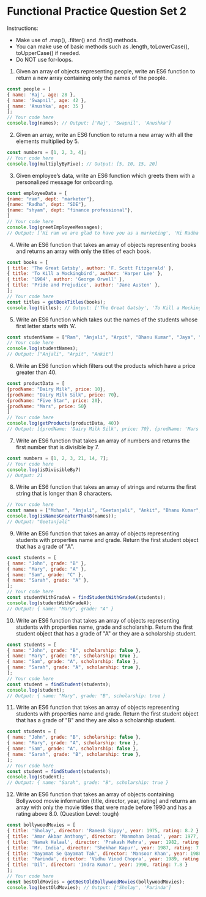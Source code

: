 # Functional Practice Question Set 2
Instructions:
* Make use of .map(), .filter() and .find() methods.
* You can make use of basic methods such as .length, toLowerCase(), toUpperCase() if needed.
* Do NOT use for-loops.
1. Given an array of objects representing people, write an ES6 function to return a new array
containing only the names of the people.
```js
const people = [
{ name: 'Raj', age: 28 },
{ name: 'Swapnil', age: 42 },
{ name: 'Anushka', age: 35 }
];
// Your code here
console.log(names); // Output: ['Raj', 'Swapnil', 'Anushka']
```
2. Given an array, write an ES6 function to return a new array with all the elements multiplied by 5.
```js
const numbers = [1, 2, 3, 4];
// Your code here
console.log(multiplyByFive); // Output: [5, 10, 15, 20]
```
3. Given employee’s data, write an ES6 function which greets them with a personalized message
for onboarding.
```js
const employeeData = [
{name: "ram", dept: "marketer"},
{name: "Radha", dept: "SDE"},
{name: "shyam", dept: "finance professional"},
]
// Your code here
console.log(greetEmployeeMessages);
// Output: ['Hi ram we are glad to have you as a marketing', 'Hi Radha we are glad to hav
```
4. Write an ES6 function that takes an array of objects representing books and returns an array
with only the titles of each book.
```js
const books = [
{ title: 'The Great Gatsby', author: 'F. Scott Fitzgerald' },
{ title: 'To Kill a Mockingbird', author: 'Harper Lee' },
{ title: '1984', author: 'George Orwell' },
{ title: 'Pride and Prejudice', author: 'Jane Austen' },
];
// Your code here
const titles = getBookTitles(books);
console.log(titles); // Output: ['The Great Gatsby', 'To Kill a Mockingbird', '1984', 'Pr
```
5. Write an ES6 function which takes out the names of the students whose first letter starts with ‘A’.
```js
const studentName = ["Ram", "Anjali", "Arpit", "Bhanu Kumar", "Jaya", "Ankit", "shayam"]
// Your code here
console.log(studentNames);
// Output: ["Anjali", "Arpit", "Ankit"]
```
6. Write an ES6 function which filters out the products which have a price greater than 40.
```js
const productData = [
{prodName: "Dairy Milk", price: 10},
{prodName: "Dairy Milk Silk", price: 70},
{prodName: "Five Star", price: 20},
{prodName: "Mars", price: 50}
]
// Your code here
console.log(getProducts(productData, 40))
// Output: [{prodName: 'Dairy Milk Silk', price: 70}, {prodName: 'Mars', price: 50}]
```
7. Write an ES6 function that takes an array of numbers and returns the first number that is
divisible by 7.
```js
const numbers = [1, 2, 3, 21, 14, 7];
// Your code here
console.log(isDivisibleBy7)
// Output: 21
```
8. Write an ES6 function that takes an array of strings and returns the first string that is longer than
8 characters.
```js
// Your code here
const names = ["Mohan", "Anjali", "Geetanjali", "Ankit", "Bhanu Kumar", "Ramakrishnan",
console.log(isNamesGreaterThan8(names));
// Output: "Geetanjali"
```
9. Write an ES6 function that takes an array of objects representing students with properties name
and grade. Return the first student object that has a grade of "A".
```js
const students = [
{ name: "John", grade: "B" },
{ name: "Mary", grade: "A" },
{ name: "Sam", grade: "C" },
{ name: "Sarah", grade: "A" },
];
// Your code here
const studentWithGradeA = findStudentWithGradeA(students);
console.log(studentWithGradeA);
// Output: { name: "Mary", grade: "A" }
```
10. Write an ES6 function that takes an array of objects representing students with properties name,
grade and scholarship. Return the first student object that has a grade of "A" or they are a
scholarship student.
```js
const students = [
{ name: "John", grade: "B", scholarship: false },
{ name: "Mary", grade: "B", scholarship: true },
{ name: "Sam", grade: "A", scholarship: false },
{ name: "Sarah", grade: "A", scholarship: true },
];
// Your code here
const student = findStudent(students);
console.log(student);
// Output: { name: "Mary", grade: "B", scholarship: true }
```
11. Write an ES6 function that takes an array of objects representing students with properties name
and grade. Return the first student object that has a grade of "B" and they are also a scholarship
student.
```js
const students = [
{ name: "John", grade: "B", scholarship: false },
{ name: "Mary", grade: "A", scholarship: true },
{ name: "Sam", grade: "A", scholarship: false },
{ name: "Sarah", grade: "B", scholarship: true },
];
// Your code here
const student = findStudent(students);
console.log(student);
// Output: { name: "Sarah", grade: "B", scholarship: true }
```
12. Write an ES6 function that takes an array of objects containing Bollywood movie information
(title, director, year, rating) and returns an array with only the movie titles that were made before
1990 and has a rating above 8.0. (Question Level: tough)
```js
const bollywoodMovies = [
{ title: 'Sholay', director: 'Ramesh Sippy', year: 1975, rating: 8.2 },
{ title: 'Amar Akbar Anthony', director: 'Manmohan Desai', year: 1977, rating: 7.6 },
{ title: 'Namak Halaal', director: 'Prakash Mehra', year: 1982, rating: 7.4 },
{ title: 'Mr. India', director: 'Shekhar Kapur', year: 1987, rating: 7.8 },
{ title: 'Qayamat Se Qayamat Tak', director: 'Mansoor Khan', year: 1988, rating: 7.6 },
{ title: 'Parinda', director: 'Vidhu Vinod Chopra', year: 1989, rating: 8.1 },
{ title: 'Dil', director: 'Indra Kumar', year: 1990, rating: 7.8 }
];
// Your code here
const bestOldMovies = getBestOldBollywoodMovies(bollywoodMovies);
console.log(bestOldMovies); // Output: ['Sholay', 'Parinda']
```
